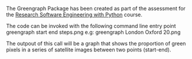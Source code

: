 The Greengraph Package has been created as part of the assessment 
for the [Research Software Engineering with Python](development.rc.ucl.ac.uk/training/engineering) course.

The code can be invoked with the following command line entry point
greengraph start end steps.png
e.g: greengraph London Oxford 20.png

The outpout of this call will be a graph that shows the proportion of green
pixels in a series of satellite images between two points (start-end).